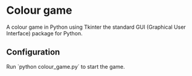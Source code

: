 # Colour game

A colour game in Python using Tkinter the standard GUI (Graphical User Interface) package for Python.

## Configuration
Run `python colour_game.py´ to start the game.

